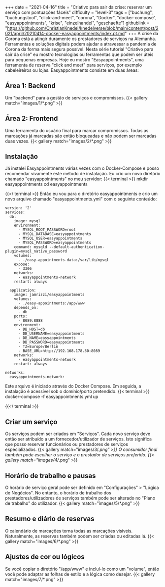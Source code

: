 +++
date = "2021-04-16"
title = "Criativo para sair da crise: reservar um serviço com pontuações fáceis"
difficulty = "level-3"
tags = ["buchung", "buchungstool", "click-and-meet", "corona", "Docker", "docker-compose", "easyappointments", "krise", "einzelhandel", "geschaefte"]
githublink = "https://github.com/ChristianKnedel/knedelverse/blob/main/content/post/2021/april/20210414-docker-easyappointments/index.pt.md"
+++
A crise da Corona está a atingir duramente os prestadores de serviços na Alemanha. Ferramentas e soluções digitais podem ajudar a atravessar a pandemia de Corona da forma mais segura possível. Nesta série tutorial "Criativo para sair da crise" eu mostro tecnologias ou ferramentas que podem ser úteis para pequenas empresas. Hoje eu mostro "Easyappointments", uma ferramenta de reserva "click and meet" para serviços, por exemplo cabeleireiros ou lojas. Easyappointments consiste em duas áreas:
## Área 1: Backend
Um "backend" para a gestão de serviços e compromissos.
{{< gallery match="images/1/*.png" >}}

## Área 2: Frontend
Uma ferramenta do usuário final para marcar compromissos. Todas as marcações já marcadas são então bloqueadas e não podem ser marcadas duas vezes.
{{< gallery match="images/2/*.png" >}}

## Instalação
Já instalei Easyappointments várias vezes com o Docker-Compose e posso recomendar vivamente este método de instalação. Eu crio um novo diretório chamado "easyappointments" no meu servidor:
{{< terminal >}}
mkdir easyappointments
cd easyappointments

{{</ terminal >}}
Então eu vou para o diretório easyappointments e crio um novo arquivo chamado "easyappointments.yml" com o seguinte conteúdo:
```
version: '2'
services:
  db:
    image: mysql
    environment:
      - MYSQL_ROOT_PASSWORD=root
      - MYSQL_DATABASE=easyappointments
      - MYSQL_USER=easyappointments
      - MYSQL_PASSWORD=easyappointments
    command: mysqld --default-authentication-plugin=mysql_native_password
    volumes:
      - ./easy-appointments-data:/var/lib/mysql
    expose:
      - 3306
    networks:
      - easyappointments-network
    restart: always

  application:
    image: jamrizzi/easyappointments
    volumes:
      - ./easy-appointments:/app/www
    depends_on:
      - db
    ports:
      - 8089:8888
    environment:
      - DB_HOST=db
      - DB_USERNAME=easyappointments
      - DB_NAME=easyappointments
      - DB_PASSWORD=easyappointments
      - TZ=Europe/Berlin
      - BASE_URL=http://192.168.178.50:8089 
    networks:
      - easyappointments-network
    restart: always

networks:
  easyappointments-network:

```
Este arquivo é iniciado através do Docker Compose. Em seguida, a instalação é acessível sob o domínio/porto pretendido.
{{< terminal >}}
docker-compose -f easyappointments.yml up

{{</ terminal >}}

## Criar um serviço
Os serviços podem ser criados em "Serviços". Cada novo serviço deve então ser atribuído a um fornecedor/utilizador de serviços. Isto significa que posso reservar funcionários ou prestadores de serviços especializados.
{{< gallery match="images/3/*.png" >}}
O consumidor final também pode escolher o serviço e o prestador de serviços preferido.
{{< gallery match="images/4/*.png" >}}

## Horário de trabalho e pausas
O horário de serviço geral pode ser definido em "Configurações" > "Lógica de Negócios". No entanto, o horário de trabalho dos prestadores/utilizadores de serviços também pode ser alterado no "Plano de trabalho" do utilizador.
{{< gallery match="images/5/*.png" >}}

## Resumo e diário de reservas
O calendário de marcações torna todas as marcações visíveis. Naturalmente, as reservas também podem ser criadas ou editadas lá.
{{< gallery match="images/6/*.png" >}}

## Ajustes de cor ou lógicos
Se você copiar o diretório "/app/www" e incluí-lo como um "volume", então você pode adaptar as folhas de estilo e a lógica como desejar.
{{< gallery match="images/7/*.png" >}}